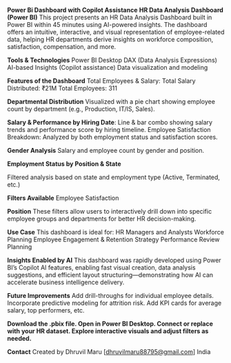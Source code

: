 **Power Bi Dashboard with Copilot Assistance**
**HR Data Analysis Dashboard (Power BI)**
This project presents an HR Data Analysis Dashboard built in Power BI within 45 minutes using AI-powered insights. The dashboard offers an intuitive, interactive, and visual representation of employee-related data, helping HR departments derive insights on workforce composition, satisfaction, compensation, and more.

**Tools & Technologies**
Power BI Desktop
DAX (Data Analysis Expressions)
AI-based Insights (Copilot assistance)
Data visualization and modeling

**Features of the Dashboard**
Total Employees & Salary:
Total Salary Distributed: ₹21M
Total Employees: 311

**Departmental Distribution**
Visualized with a pie chart showing employee count by department (e.g., Production, IT/IS, Sales).

**Salary & Performance by Hiring Date**:
Line & bar combo showing salary trends and performance score by hiring timeline.
Employee Satisfaction Breakdown:
Analyzed by both employment status and satisfaction scores.

**Gender Analysis**
Salary and employee count by gender and position.

**Employment Status by Position & State**

Filtered analysis based on state and employment type (Active, Terminated, etc.)

**Filters Available**
Employee Satisfaction

**Position**
These filters allow users to interactively drill down into specific employee groups and departments for better HR decision-making.

**Use Case**
This dashboard is ideal for:
HR Managers and Analysts
Workforce Planning
Employee Engagement & Retention Strategy
Performance Review Planning

 **Insights Enabled by AI**
This dashboard was rapidly developed using Power BI’s Copilot AI features, enabling fast visual creation, data analysis suggestions, and efficient layout structuring—demonstrating how AI can accelerate business intelligence delivery.

**Future Improvements**
Add drill-throughs for individual employee details.
Incorporate predictive modeling for attrition risk.
Add KPI cards for average salary, top performers, etc.

**Download the .pbix file.
Open in Power BI Desktop.
Connect or replace with your HR dataset.
Explore interactive visuals and adjust filters as needed.**

**Contact**
Created by Dhruvil Maru
[dhruvilmaru88795@gmail.com]
India
